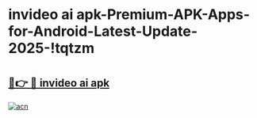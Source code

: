 # invideo ai apk-Premium-APK-Apps-for-Android-Latest-Update-2025-!tqtzm

# <h2><a href="https://googleone.com">🔗👉 🔴 invideo ai apk</a></h2>

[![acn](https://github.com/user-attachments/assets/0f9c940e-d8b0-45ae-aac7-cd30a18b3e1c)](https://googleone.com)

